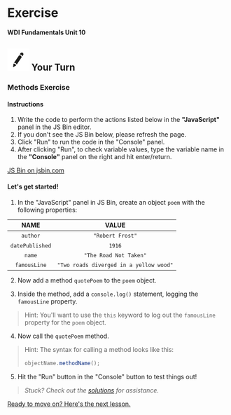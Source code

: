 # Exercise

**WDI Fundamentals Unit 10**

## ![Your Turn](../../.gitbook/assets/exercise.png) Your Turn

### Methods Exercise

#### Instructions

1. Write the code to perform the actions listed below in the **"JavaScript"** panel in the JS Bin editor. 
2. If you don't see the JS Bin below, please refresh the page.
3. Click "Run" to run the code in the "Console" panel.
4. After clicking "Run", to check variable values, type the variable name in the **"Console"** panel on the right and hit enter/return.

[JS Bin on jsbin.com](http://jsbin.com/zemani/embed?js,console)

#### Let's get started!

1. In the "JavaScript" panel in JS Bin, create an object `poem` with the following properties:

| NAME | VALUE |
| :---: | :---: |
| `author` | `"Robert Frost"` |
| `datePublished` | `1916` |
| `name` | `"The Road Not Taken"` |
| `famousLine` | `"Two roads diverged in a yellow wood"` |

2. Now add a method `quotePoem` to the `poem` object.

3. Inside the method, add a `console.log()` statement, logging the `famousLine` property.

> Hint: You'll want to use the `this` keyword to log out the `famousLine` property for the `poem` object.

4. Now call the `quotePoem` method.

> Hint: The syntax for calling a method looks like this:
>
> ```javascript
> objectName.methodName();
> ```

5. Hit the "Run" button in the "Console" button to test things out!

> _Stuck? Check out the_ [_solutions_](../../exercise-solutions.md#methods) _for assistance._

[Ready to move on? Here's the next lesson.](../json/)

